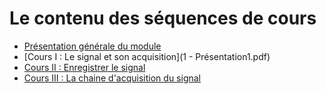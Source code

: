 # Le contenu des séquences de cours
* [Présentation générale du module](https://github.com/fbuloup/FPS620BM/blob/main/Fiche%20cours%20L3-ESPM%20-%20Me%CC%81trologie%20-%20FPS620BM.pdf)
* [Cours I :  Le signal et son acquisition](1 - Présentation1.pdf)
* [Cours II : Enregistrer le signal](https://www.overleaf.com/read/pddpsqkxtmdk)
* [Cours III : La chaine d'acquisition du signal](https://github.com/fbuloup/FPS620BM/blob/main/3%20-%20Pr%C3%A9sentation3.pdf)
